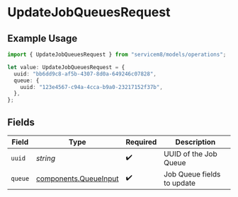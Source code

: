 # UpdateJobQueuesRequest

## Example Usage

```typescript
import { UpdateJobQueuesRequest } from "servicem8/models/operations";

let value: UpdateJobQueuesRequest = {
  uuid: "bb6dd9c8-af5b-4307-8d0a-649246c07828",
  queue: {
    uuid: "123e4567-c94a-4cca-b9a0-23217152f37b",
  },
};
```

## Fields

| Field                                                          | Type                                                           | Required                                                       | Description                                                    |
| -------------------------------------------------------------- | -------------------------------------------------------------- | -------------------------------------------------------------- | -------------------------------------------------------------- |
| `uuid`                                                         | *string*                                                       | :heavy_check_mark:                                             | UUID of the Job Queue                                          |
| `queue`                                                        | [components.QueueInput](../../models/components/queueinput.md) | :heavy_check_mark:                                             | Job Queue fields to update                                     |